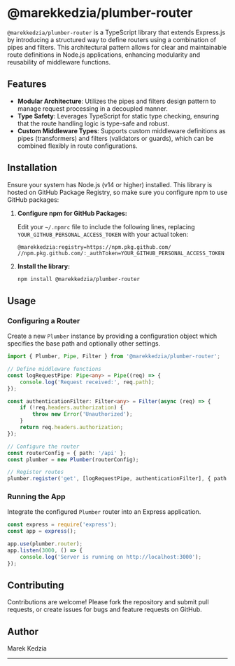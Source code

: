 # @marekkedzia/plumber-router

`@marekkedzia/plumber-router` is a TypeScript library that extends Express.js by introducing a structured way to define routers using a combination of pipes and filters. This architectural pattern allows for clear and maintainable route definitions in Node.js applications, enhancing modularity and reusability of middleware functions.

## Features

- **Modular Architecture**: Utilizes the pipes and filters design pattern to manage request processing in a decoupled manner.
- **Type Safety**: Leverages TypeScript for static type checking, ensuring that the route handling logic is type-safe and robust.
- **Custom Middleware Types**: Supports custom middleware definitions as pipes (transformers) and filters (validators or guards), which can be combined flexibly in route configurations.

## Installation

Ensure your system has Node.js (v14 or higher) installed. This library is hosted on GitHub Package Registry, so make sure you configure npm to use GitHub packages:

1. **Configure npm for GitHub Packages:**

   Edit your `~/.npmrc` file to include the following lines, replacing `YOUR_GITHUB_PERSONAL_ACCESS_TOKEN` with your actual token:

   ```plaintext
   @marekkedzia:registry=https://npm.pkg.github.com/
   //npm.pkg.github.com/:_authToken=YOUR_GITHUB_PERSONAL_ACCESS_TOKEN
   ```

2. **Install the library:**

   ```sh
   npm install @marekkedzia/plumber-router
   ```

## Usage

### Configuring a Router

Create a new `Plumber` instance by providing a configuration object which specifies the base path and optionally other settings.

```typescript
import { Plumber, Pipe, Filter } from '@marekkedzia/plumber-router';

// Define middleware functions
const logRequestPipe: Pipe<any> = Pipe((req) => {
    console.log('Request received:', req.path);
});

const authenticationFilter: Filter<any> = Filter(async (req) => {
    if (!req.headers.authorization) {
        throw new Error('Unauthorized');
    }
    return req.headers.authorization;
});

// Configure the router
const routerConfig = { path: '/api' };
const plumber = new Plumber(routerConfig);

// Register routes
plumber.register('get', [logRequestPipe, authenticationFilter], { path: '/users' });
```

### Running the App

Integrate the configured `Plumber` router into an Express application.

```javascript
const express = require('express');
const app = express();

app.use(plumber.router);
app.listen(3000, () => {
    console.log('Server is running on http://localhost:3000');
});
```

## Contributing

Contributions are welcome! Please fork the repository and submit pull requests, or create issues for bugs and feature requests on GitHub.

## Author

Marek Kedzia

---
